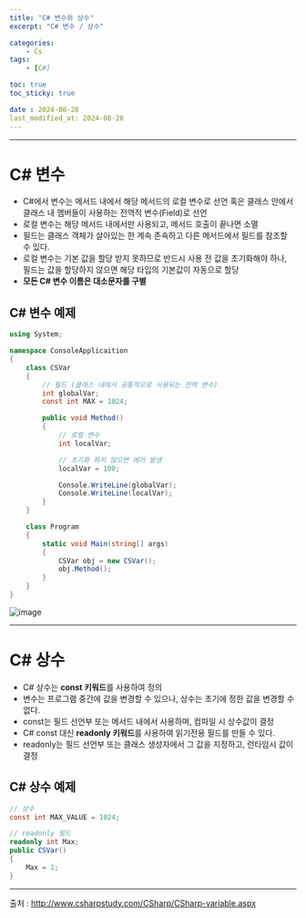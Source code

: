 ```yaml
---
title: "C# 변수와 상수"
excerpt: "C# 변수 / 상수"

categories:
    - Cs
tags:
    - [C#]

toc: true
toc_sticky: true

date : 2024-08-28
last_modified_at: 2024-08-28
---
```


---

# C# 변수

- C#에서 변수는 메서드 내에서 해당 메서드의 로컬 변수로 선언 혹은 클래스 안에서 클래스 내 멤버들이 사용하는 전역적 변수(Field)로 선언
- 로컬 변수는 해당 메서드 내에서만 사용되고, 메서드 호출이 끝나면 소멸
- 필드는 클래스 객체가 살아있는 한 계속 존속하고 다른 메서드에서 필드를 참조할 수 있다.<br>
- 로컬 변수는 기본 값을 할당 받지 못하므로 반드시 사용 전 값을 초기화해야 하나, 필드는 값을 할당하지 않으면 해당 타입의 기본값이 자동으로 할당
- <strong>모든 C# 변수 이름은 대소문자를 구별</strong>

## C# 변수 예제

```cs
using System;

namespace ConsoleApplicaition
{
    class CSVar
    {
        // 필드 (클래스 내에서 공통적으로 사용되는 전역 변수)
        int globalVar;
        const int MAX = 1024;

        public void Method()
        {
            // 로컬 변수
            int localVar;

            // 초기화 하지 않으면 에러 발생
            localVar = 100;

            Console.WriteLine(globalVar);
            Console.WriteLine(localVar);
        }
    }

    class Program
    {
        static void Main(string[] args)
        {
            CSVar obj = new CSVar();
            obj.Method();
        }
    }
}
```
![image](https://github.com/user-attachments/assets/bbea05c0-b0dd-4e28-8d9e-4489c5c6e312)

---

# C# 상수

- C# 상수는 <strong>const 키워드</strong>를 사용하여 정의
- 변수는 프로그램 중간에 값을 변경할 수 있으나, 상수는 초기에 정한 값을 변경할 수 없다.
- const는 필드 선언부 또는 메서드 내에서 사용하며, 컴파일 시 상수값이 결정
- C# const 대신 <strong>readonly 키워드</strong>를 사용하여 읽기전용 필드를 만들 수 있다.
- readonly는 필드 선언부 또는 클래스 생성자에서 그 값을 지정하고, 런타임시 값이 결정

## C# 상수 예제

```cs
// 상수
const int MAX_VALUE = 1024;

// readonly 필드
readonly int Max;
public CSVar()
{
    Max = 1;
}
```

---

출처 : <a>http://www.csharpstudy.com/CSharp/CSharp-variable.aspx</a>